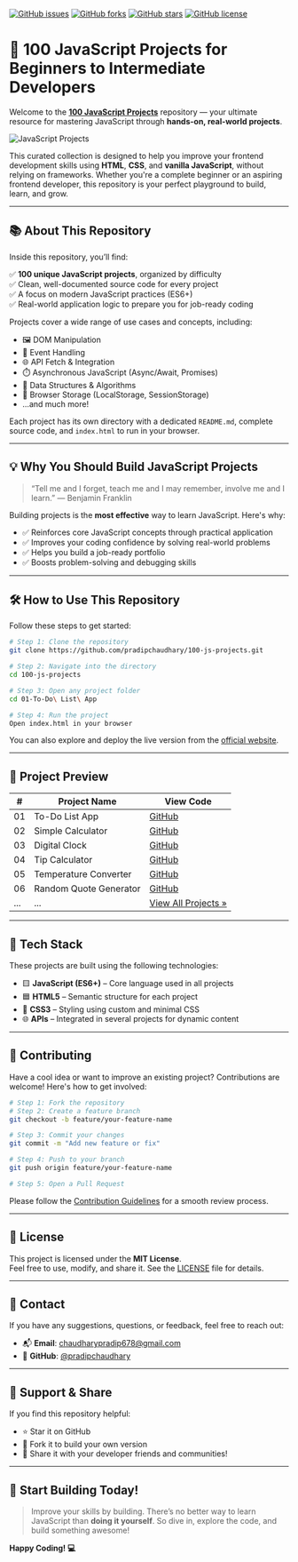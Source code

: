 


[![GitHub issues](https://img.shields.io/github/issues/pradipchaudhary/100-js-projects)](https://github.com/pradipchaudhary/100-js-projects/issues)
[![GitHub forks](https://img.shields.io/github/forks/pradipchaudhary/100-js-projects)](https://github.com/pradipchaudhary/100-js-projects/network)
[![GitHub stars](https://img.shields.io/github/stars/pradipchaudhary/100-js-projects)](https://github.com/pradipchaudhary/100-js-projects/stargazers)
[![GitHub license](https://img.shields.io/github/license/pradipchaudhary/100-js-projects)](https://github.com/pradipchaudhary/100-js-projects/blob/main/LICENSE)

# 🚀 100 JavaScript Projects for Beginners to Intermediate Developers

Welcome to the **[100 JavaScript Projects](https://100jsproject.vercel.app/)** repository — your ultimate resource for mastering JavaScript through **hands-on, real-world projects**.

![JavaScript Projects](./screenshot.png)

This curated collection is designed to help you improve your frontend development skills using **HTML**, **CSS**, and **vanilla JavaScript**, without relying on frameworks. Whether you're a complete beginner or an aspiring frontend developer, this repository is your perfect playground to build, learn, and grow.

---

## 📚 About This Repository

Inside this repository, you’ll find:

✅ **100 unique JavaScript projects**, organized by difficulty  
✅ Clean, well-documented source code for every project  
✅ A focus on modern JavaScript practices (ES6+)  
✅ Real-world application logic to prepare you for job-ready coding  

Projects cover a wide range of use cases and concepts, including:

- 🖼️ DOM Manipulation
- 🎯 Event Handling
- 🌐 API Fetch & Integration
- ⏱️ Asynchronous JavaScript (Async/Await, Promises)
- 🧠 Data Structures & Algorithms
- 💾 Browser Storage (LocalStorage, SessionStorage)
- ...and much more!

Each project has its own directory with a dedicated `README.md`, complete source code, and `index.html` to run in your browser.

---

## 💡 Why You Should Build JavaScript Projects

> “Tell me and I forget, teach me and I may remember, involve me and I learn.” — Benjamin Franklin

Building projects is the **most effective** way to learn JavaScript. Here's why:

- ✅ Reinforces core JavaScript concepts through practical application
- ✅ Improves your coding confidence by solving real-world problems
- ✅ Helps you build a job-ready portfolio
- ✅ Boosts problem-solving and debugging skills

---

## 🛠️ How to Use This Repository

Follow these steps to get started:

```bash
# Step 1: Clone the repository
git clone https://github.com/pradipchaudhary/100-js-projects.git

# Step 2: Navigate into the directory
cd 100-js-projects

# Step 3: Open any project folder
cd 01-To-Do\ List\ App

# Step 4: Run the project
Open index.html in your browser
```

You can also explore and deploy the live version from the [official website](https://100jsproject.vercel.app/).

---

## 📝 Project Preview

| #   | Project Name            | View Code                                                                                         |
| --- | ----------------------- | -------------------------------------------------------------------------------------------------- |
| 01  | To-Do List App          | [GitHub](https://github.com/pradipchaudhary/100-js-projects/tree/master/01-To-Do%20List%20App)   |
| 02  | Simple Calculator       | [GitHub](https://github.com/pradipchaudhary/100-js-projects/simple-calculator)                   |
| 03  | Digital Clock           | [GitHub](https://github.com/pradipchaudhary/100-js-projects/digital-clock)                       |
| 04  | Tip Calculator          | [GitHub](https://github.com/pradipchaudhary/100-js-projects/tip-calculator)                      |
| 05  | Temperature Converter   | [GitHub](https://github.com/pradipchaudhary/100-js-projects/temperature-converter)               |
| 06  | Random Quote Generator  | [GitHub](https://github.com/pradipchaudhary/100-js-projects/random-quote-generator)              |
| ... | ...                     | [View All Projects »](https://github.com/pradipchaudhary/100-js-projects)                        |

---

## 🧰 Tech Stack

These projects are built using the following technologies:

- 🟨 **JavaScript (ES6+)** – Core language used in all projects
- 🟦 **HTML5** – Semantic structure for each project
- 🎨 **CSS3** – Styling using custom and minimal CSS
- 🌐 **APIs** – Integrated in several projects for dynamic content

---

## 🤝 Contributing

Have a cool idea or want to improve an existing project? Contributions are welcome! Here's how to get involved:

```bash
# Step 1: Fork the repository
# Step 2: Create a feature branch
git checkout -b feature/your-feature-name

# Step 3: Commit your changes
git commit -m "Add new feature or fix"

# Step 4: Push to your branch
git push origin feature/your-feature-name

# Step 5: Open a Pull Request
```

Please follow the [Contribution Guidelines](CONTRIBUTING.md) for a smooth review process.

---

## 📄 License

This project is licensed under the **MIT License**.  
Feel free to use, modify, and share it. See the [LICENSE](LICENSE) file for details.

---

## 📢 Contact

If you have any suggestions, questions, or feedback, feel free to reach out:

- 📬 **Email**: [chaudharypradip678@gmail.com](mailto:chaudharypradip678@gmail.com)  
- 💼 **GitHub**: [@pradipchaudhary](https://github.com/pradipchaudhary)

---

## 🌟 Support & Share

If you find this repository helpful:

- ⭐ Star it on GitHub  
- 🍴 Fork it to build your own version  
- 📣 Share it with your developer friends and communities!

---

## 🚀 Start Building Today!

> Improve your skills by building. There’s no better way to learn JavaScript than **doing it yourself**. So dive in, explore the code, and build something awesome!

**Happy Coding! 💻**
